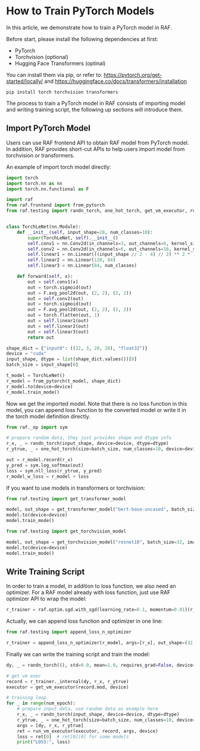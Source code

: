 <!--- Copyright Amazon.com, Inc. or its affiliates. All Rights Reserved. -->
<!--- SPDX-License-Identifier: Apache-2.0  -->

# How to Train PyTorch Models

In this article, we demonstrate how to train a PyTorch model in RAF.

Before start, please install the following dependencies at first:

- PyTorch
- Torchvision (optional)
- Hugging Face Transformers (optinal)

You can install them via pip, or refer to: https://pytorch.org/get-started/locally/ and https://huggingface.co/docs/transformers/installation

```
pip install torch torchvision transformers
```

The process to train a PyTorch model in RAF consists of importing model and writing training script, the following up sections will introduce them.

## Import PyTorch Model

Users can use RAF frontend API to obtain RAF model from PyTorch model. In addition, RAF provides short-cut APIs to help users import model from torchvision or transformers.

An example of import torch model directly:

```python
import torch
import torch.nn as nn
import torch.nn.functional as F

import raf
from raf.frontend import from_pytorch
from raf.testing import randn_torch, one_hot_torch, get_vm_executor, run_vm_executor


class TorchLeNet(nn.Module):
    def __init__(self, input_shape=28, num_classes=10):
        super(TorchLeNet, self).__init__()
        self.conv1 = nn.Conv2d(in_channels=3, out_channels=6, kernel_size=5, padding=2, bias=False)
        self.conv2 = nn.Conv2d(in_channels=6, out_channels=16, kernel_size=5, bias=False)
        self.linear1 = nn.Linear(((input_shape // 2 - 4) // 2) ** 2 * 16, 120)
        self.linear2 = nn.Linear(120, 84)
        self.linear3 = nn.Linear(84, num_classes)

    def forward(self, x):
        out = self.conv1(x)
        out = torch.sigmoid(out)
        out = F.avg_pool2d(out, (2, 2), (2, 2))
        out = self.conv2(out)
        out = torch.sigmoid(out)
        out = F.avg_pool2d(out, (2, 2), (2, 2))
        out = torch.flatten(out, 1)
        out = self.linear1(out)
        out = self.linear2(out)
        out = self.linear3(out)
        return out

shape_dict = {"input0": ((32, 3, 28, 28), "float32")}
device = "cuda"
input_shape, dtype = list(shape_dict.values())[0]
batch_size = input_shape[0]

t_model = TorchLeNet()
r_model = from_pytorch(t_model, shape_dict)
r_model.to(device=device)
r_model.train_mode()
```

Now we get the imported model. Note that there is no loss function in this model, you can append loss function to the converted model or write it in the torch model definition directly.

```python
from raf._op import sym

# prepare random data, they just provides shape and dtype info
r_x, _ = randn_torch(input_shape, device=device, dtype=dtype)
r_ytrue, _ = one_hot_torch(size=batch_size, num_classes=10, device=device)

out = r_model.record(r_x)
y_pred = sym.log_softmax(out)
loss = sym.nll_loss(r_ytrue, y_pred)
r_model_w_loss = r_model + loss
```

If you want to use models in transformers or torchvision:

```python
from raf.testing import get_transformer_model

model, out_shape = get_transformer_model("bert-base-uncased", batch_size=32, seq_length=128, dtype="float32")
model.to(device=device)
model.train_mode()
```

```python
from raf.testing import get_torchvision_model

model, out_shape = get_torchvision_model("resnet18", batch_size=32, image_size=(224, 224), dtype="float32")
model.to(device=device)
model.train_mode()
```

## Write Training Script

In order to train a model, in addition to loss function, we also need an optimizer. For a RAF model already with loss function, just use RAF optimizer API to wrap the model:

```python
r_trainer = raf.optim.sgd.with_sgd(learning_rate=0.1, momentum=0.01)(r_model_w_loss)
```

Actually, we can append loss function and optimizer in one line:

```python
from raf.testing import append_loss_n_optimizer

r_trainer = append_loss_n_optimizer(r_model, args=[r_x], out_shape=(32, 10), y_true=r_ytrue, optimizer="sgd")
```

Finally we can write the training script and train the model:

```python
dy, _ = randn_torch((), std=0.0, mean=1.0, requires_grad=False, device=device)  # dy = tensor(1.0)

# get vm exec
record = r_trainer._internal(dy, r_x, r_ytrue)
executor = get_vm_executor(record.mod, device)

# training loop
for _ in range(num_epoch):
    # prepare input data, use random data as example here
    r_x, _ = randn_torch(input_shape, device=device, dtype=dtype)
    r_ytrue, _ = one_hot_torch(size=batch_size, num_classes=10, device=device)
    args = [dy, r_x, r_ytrue]
    ret = run_vm_executor(executor, record, args, device)
    loss = ret[0]  # ret[0][0] for some models
    print("LOSS:", loss)
```
